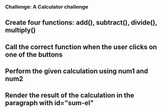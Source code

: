 ### Challenge: A Calculator challenge
## Create four functions: add(), subtract(), divide(), multiply()
## Call the correct function when the user clicks on one of the buttons
## Perform the given calculation using num1 and num2
## Render the result of the calculation in the paragraph with id="sum-el"